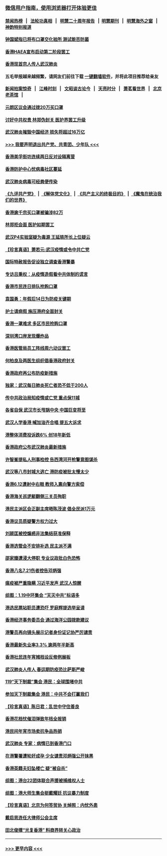 ### [微信用户指南，使用浏览器打开体验更佳](https://github.com/gfw-breaker/banned-news1/blob/master/indexes/wechat-guide.md?t=0)
#### [禁闻热榜](热点新闻.md?t=0)  &nbsp;&nbsp;|&nbsp;&nbsp; [法轮功真相](https://github.com/gfw-breaker/truth/blob/master/README.md?t=0) &nbsp;&nbsp;|&nbsp;&nbsp; [明慧二十周年报告](https://github.com/gfw-breaker/mh-reports/blob/master/README.md?t=0) &nbsp;&nbsp;|&nbsp;&nbsp;[明慧期刊](https://github.com/gfw-breaker/mh-qikan) &nbsp;&nbsp;|&nbsp;&nbsp; [明慧海外之窗](https://github.com/gfw-breaker/mh-news/blob/master/README.md?t=0) &nbsp;&nbsp;|&nbsp;&nbsp; [神韵特别报道](https://github.com/gfw-breaker/mh-news/blob/master/shenyun.md?t=0)
#### [钟国斌指已将布口罩交化验所 测试能否防菌](../pages/nsc415/n11842783.md?t=02050444) 
#### [香港HAEA宣布启动第二阶段罢工](../pages/nsc415/n11842723.md?t=02050444) 
#### [香港现首宗人传人武汉肺炎](../pages/nsc415/n11842766.md?t=02050444) 
#### 五毛举报越来越频繁，请网友们前往下载 [一键翻墙软件](https://github.com/gfw-breaker/ssr-accounts)，并将此项目推荐给亲友
#### [新闻拍案惊奇](https://github.com/gfw-breaker/banned-news1/blob/master/pages/link4.md) &nbsp;&nbsp;|&nbsp;&nbsp; [江峰时刻](https://github.com/gfw-breaker/banned-news1/blob/master/pages/link4.md) &nbsp;&nbsp;|&nbsp;&nbsp; [文昭谈古论今](https://github.com/gfw-breaker/banned-news1/blob/master/pages/link4.md) &nbsp;&nbsp;|&nbsp;&nbsp; [天亮时分](https://github.com/gfw-breaker/banned-news1/blob/master/pages/link4.md) &nbsp;&nbsp;|&nbsp;&nbsp; [萧茗看世界](https://github.com/gfw-breaker/banned-news1/blob/master/pages/link4.md) &nbsp;&nbsp;|&nbsp;&nbsp; [北京老茶馆](https://github.com/gfw-breaker/banned-news1/blob/master/pages/link4.md) &nbsp;&nbsp;|&nbsp;&nbsp; 
#### [元朗区议会通过拨20万买口罩](../pages/nsc415/n11842754.md?t=02050444) 
#### [讨好中共权贵 林郑伪封关 医护界罢工升级](../pages/nsc415/n11842359.md?t=02050444) 
#### [武汉肺炎摧毁中国经济 损失将超过16万亿](../pages/nsc415/n11839723.md?t=02050444) 
#### [>>> 我要声明退出共产党、共青团、少年队 <<<](https://github.com/begood0513/goodnews/blob/master/quit/letter.md) 
#### [香港美孚街坊连续两日反对设隔离营](../pages/nsc415/n11839962.md?t=02050444) 
#### [香港防护中心忧病毒社区蔓延](../pages/nsc415/n11839933.md?t=02050444) 
#### [武汉肺炎病毒可经粪便传染](../pages/nsc415/n11839939.md?t=02050444) 
#### [《九评共产党》](https://github.com/begood0513/9ping.md/blob/master/README.md) &nbsp;|&nbsp; [《解体党文化》](../../../../jtdwh.md/blob/master/README.md)  &nbsp;|&nbsp; [《共产主义的终极目的》](../../../../gczydzjmd.md/blob/master/README.md) &nbsp;|&nbsp; [《魔鬼在统治我们的世界》](../../../../mgztzwmdsj.md/blob/master/README.md) 
#### [香港逾千宗买口罩被骗涉82万](../pages/nsc415/n11839914.md?t=02050444) 
#### [林郑拒会面 医护如期罢工](../pages/nsc415/n11839892.md?t=02050444) 
#### [武汉P4实验室疑为毒源 王延轶所长上位疑云](../pages/nsc415/n11835543.md?t=02050444) 
#### [【珍言真语】萧若元:武汉疫情或令中共亡党](../pages/nsc415/n11829394.md?t=02050444) 
#### [国际特赦报告促设独立调查香港警暴](../pages/nsc415/n11833845.md?t=02050444) 
#### [专访吕秉权：从疫情造假看中共体制的谎言](../pages/nsc415/n11833813.md?t=02050444) 
#### [香港市民连日排队抢购口罩](../pages/nsc415/n11833794.md?t=02050444) 
#### [袁国勇：年假后14日为防疫关键期](../pages/nsc415/n11831088.md?t=02050444) 
#### [护士请病假 施压港府全面封关](../pages/nsc415/n11831030.md?t=02050444) 
#### [香港一罩难求 多区市民抢购口罩](../pages/nsc415/n11831002.md?t=02050444) 
#### [深圳湾口岸发现爆炸品](../pages/nsc415/n11828802.md?t=02050444) 
#### [香港医管局员工阵线周六动议罢工](../pages/nsc415/n11828762.md?t=02050444) 
#### [何柏良及两医生组织倡香港政府封关](../pages/nsc415/n11828749.md?t=02050444) 
#### [香港政府再公布防疫新措施](../pages/nsc415/n11828716.md?t=02050444) 
#### [独家：武汉每日肺炎死亡者恐不低于200人](../pages/nsc415/n11828240.md?t=02050444) 
#### [传中共政治局知疫情或亡党 重点保11城](../pages/nsc415/n11828145.md?t=02050444) 
#### [各省自保 武汉市长甩锅中央 中国巨变将至](../pages/nsc415/n11828021.md?t=02050444) 
#### [武汉人学香港 喊加油齐合唱 提五大诉求](../pages/nsc415/n11827046.md?t=02050444) 
#### [港整体消费投诉跌6% 创18年新低](../pages/nsc415/n11817280.md?t=02050444) 
#### [香港政府公布武汉肺炎最新措施](../pages/nsc415/n11817152.md?t=02050444) 
#### [许智峯提私人刑事检控 告西湾河开枪警意图谋杀](../pages/nsc415/n11817132.md?t=02050444) 
#### [武汉等八市封城大逃亡 港防疫被批太慢太少](../pages/nsc415/n11817058.md?t=02050444) 
#### [香港6.12遭射中右眼 教师入禀向警方索偿](../pages/nsc415/n11814678.md?t=02050444) 
#### [香港海关巡逻艇翻侧三关员殉职](../pages/nsc415/n11814604.md?t=02050444) 
#### [港民主派区会正副主席晤陈茂波 倡全民派1万元](../pages/nsc415/n11814582.md?t=02050444) 
#### [香港议员质疑警方权力过大](../pages/nsc415/n11814560.md?t=02050444) 
#### [刘颕匡被控煽惑非法集结获准保释](../pages/nsc415/n11811727.md?t=02050444) 
#### [香港选管会不安排补选 民主派不满](../pages/nsc415/n11811691.md?t=02050444) 
#### [邵家臻遭浸大停职 专业议政批白色恐怖](../pages/nsc415/n11811670.md?t=02050444) 
#### [香港八名7.21伤者控告邓炳强](../pages/nsc415/n11811623.md?t=02050444) 
#### [瘟疫被严重隐瞒 习近平发声 武汉人惊醒](../pages/nsc415/n11811186.md?t=02050444) 
#### [组图：1.19中环集会 “天灭中共”标语多](../pages/nsc415/n11809514.md?t=02050444) 
#### [港选民票站职员遭恐吓 罗庭辉提选举呈请](../pages/nsc415/n11808914.md?t=02050444) 
#### [香港经济事务委员会 通过海洋公园拨款建议](../pages/nsc415/n11808906.md?t=02050444) 
#### [港警员再向镜头展示记者身份证记协严厉谴责](../pages/nsc415/n11808888.md?t=02050444) 
#### [香港最新失业率3.3% 逾两年半新高](../pages/nsc415/n11808887.md?t=02050444) 
#### [香港社民连年宵摊档设反修例展板](../pages/nsc415/n11808857.md?t=02050444) 
#### [武汉肺炎人传人 春运期防疫恐比萨斯严峻](../pages/nsc415/n11808739.md?t=02050444) 
#### [119“天下制裁”集会 港民：全球围堵中共](../pages/nsc415/n11806318.md?t=02050444) 
#### [参加天下制裁集会 港民：中共不会打赢我们](../pages/nsc415/n11806596.md?t=02050444) 
#### [【珍言真语】陈日君：乱世中守住善良](../pages/nsc415/n11806247.md?t=02050444) 
#### [香港花档忧催泪弹致年桔全报销](../pages/nsc415/n11806130.md?t=02050444) 
#### [港民间年宵市场卖抗争品热销](../pages/nsc415/n11806073.md?t=02050444) 
#### [武汉肺炎 专家：病情已到香港门口](../pages/nsc415/n11806020.md?t=02050444) 
#### [在港警署遭轮奸成孕 少女谴责邓炳强公开抹黑](../pages/nsc415/n11805981.md?t=02050444) 
#### [香港英籍夫妇坠楼亡 疑“被自杀”](../pages/nsc415/n11805937.md?t=02050444) 
#### [组图：港台22团体联合声援被捕维权人士](../pages/nsc415/n11801834.md?t=02050444) 
#### [组图：港大师生集会挺戴耀廷 抗议暴力制度](../pages/nsc415/n11799298.md?t=02050444) 
#### [【珍言真语】北京为何签贸协 关焯照：内忧外患](../pages/nsc415/n11799790.md?t=02050444) 
#### [戴启思连任大律师公会主席](../pages/nsc415/n11799306.md?t=02050444) 
#### [田北俊撑“光复香港” 料商界转关心政治](../pages/nsc415/n11799287.md?t=02050444) 

----
#### [ >>> 更早内容 <<< ](../indexes/nsc415-earlier.md)
